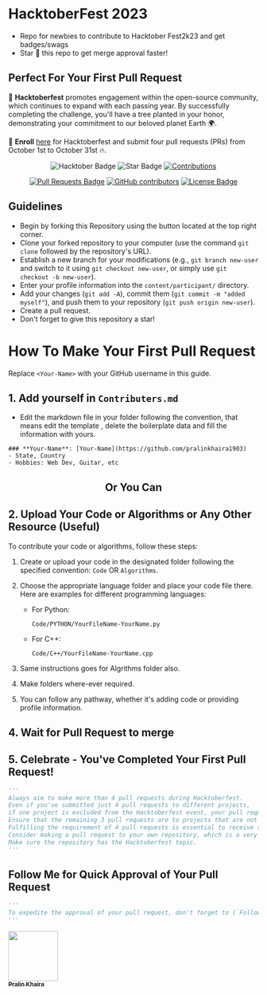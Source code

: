 # HacktoberFest 2023
- Repo for newbies to contribute to Hacktober Fest2k23 and get badges/swags
- Star 🌟 this repo to get merge approval faster!
## Perfect For Your First Pull Request
🌟 **Hacktoberfest** promotes engagement within the open-source community, which continues to expand with each passing year. By successfully completing the challenge, you'll have a tree planted in your honor, demonstrating your commitment to our beloved planet Earth 🌍.

📣 **Enroll** [here](https://hacktoberfest.digitalocean.com) for Hacktoberfest and submit four pull requests (PRs) from October 1st to October 31st 🔥.

<div align="center">

<img src="https://img.shields.io/badge/hacktoberfest-2023-blueviolet" alt="Hacktober Badge"/>
 <img src="https://img.shields.io/static/v1?label=%F0%9F%8C%9F&message=If%20Useful&style=style=flat&color=BC4E99" alt="Star Badge"/>
 <a href="https://github.com/pralinkhaira1903" ><img src="https://img.shields.io/badge/Contributions-welcome-violet.svg?style=flat&logo=git" alt="Contributions" /></a>

<a href="https://github.com/pralinkhaira1903/HacktoberFest2k23/pulls"><img src="https://img.shields.io/github/issues-pr/pralinkhaira1903/HacktoberFest2k23" alt="Pull Requests Badge"/></a>
<a href="https://github.com/pralinkhaira1903/HacktoberFest2k23/graphs/contributors"><img alt="GitHub contributors" src="https://img.shields.io/github/contributors/pralinkhaira1903/HacktoberFest2k23?color=2b9348"></a>
<a href="https://github.com/pralinkhaira1903/HacktoberFest2k23/blob/master/LICENSE"><img src="https://img.shields.io/github/license/pralinkhaira1903/HacktoberFest2k23?color=2b9348" alt="License Badge"/></a>

</div>

## Guidelines

- Begin by forking this Repository using the button located at the top right corner.
- Clone your forked repository to your computer (use the command `git clone` followed by the repository's URL).
- Establish a new branch for your modifications (e.g., `git branch new-user` and switch to it using `git checkout new-user`, or simply use `git checkout -b new-user`).
- Enter your profile information into the `content/participant/` directory.
- Add your changes (`git add -A`), commit them (`git commit -m "added myself"`), and push them to your repository (`git push origin new-user`).
- Create a pull request.
- Don't forget to give this repository a star!

# How To Make Your First Pull Request

Replace `<Your-Name>` with your GitHub username in this guide.

## 1. Add yourself in `Contributers.md`
- Edit the markdown file in your folder following the convention, that means edit the template , delete the boilerplate data and fill the information with yours.

```
### **Your-Name**: [Your-Name](https://github.com/pralinkhaira1903)
- State, Country
- Hobbies: Web Dev, Guitar, etc
```

<div align="center">
<h2> Or You Can </h2>
</div>

## 2. Upload Your Code or Algorithms or Any Other Resource (Useful)

To contribute your code or algorithms, follow these steps:

1. Create or upload your code in the designated folder following the specified convention: `Code` OR `Algorithms`.

2. Choose the appropriate language folder and place your code file there. Here are examples for different programming languages:

   - For Python:
     ```
     Code/PYTHON/YourFileName-YourName.py
     ```

   - For C++:
     ```
     Code/C++/YourFileName-YourName.cpp
     ```
3. Same instructions goes for Algrithms folder also.
4. Make folders where-ever required.
5. You can follow any pathway, whether it's adding code or providing profile information.

## 4. Wait for Pull Request to merge

## 5. Celebrate - You've Completed Your First Pull Request!

```python
'''
Always aim to make more than 4 pull requests during Hacktoberfest.
Even if you've submitted just 4 pull requests to different projects,
if one project is excluded from the Hacktoberfest event, your pull request won't count.
Ensure that the remaining 3 pull requests are to projects that are not excluded.
Fulfilling the requirement of 4 pull requests is essential to receive swags or t-shirts.
Consider making a pull request to your own repository, which is a very safe option.
Make sure the repository has the Hacktoberfest topic.
'''
```

## Follow Me for Quick Approval of Your Pull Request

```python
'''
To expedite the approval of your pull request, don't forget to (`Follow Me`)🚀
'''
```

<tr><td align="center"><a href="https://github.com/pralinkhaira1903"><kbd><img src="https://avatars3.githubusercontent.com/pralinkhaira1903?size=100" width="100px;" alt=""/></kbd><br /><sub><b>Pralin Khaira</b></sub></a><br /></td>

</tr>
